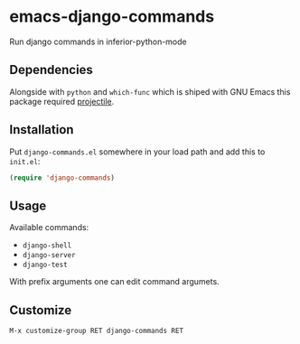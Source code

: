 # emacs-django-commands
Run django commands in inferior-python-mode

## Dependencies

Alongside with ```python``` and ```which-func``` which is shiped with GNU Emacs this package required [projectile](https://github.com/bbatsov/projectile).

## Installation

Put `django-commands.el` somewhere in your load path and add this to `init.el`:

``` el
(require 'django-commands)
```

## Usage

Available commands:

* `django-shell`
* `django-server`
* `django-test`

With prefix arguments one can edit command argumets.

## Customize

```M-x customize-group RET django-commands RET```
